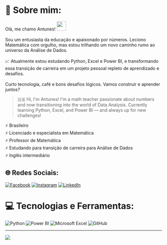 # 💫 Sobre mim:
Olá, me chamo Antunes! <img src="https://raw.githubusercontent.com/kaueMarques/kaueMarques/master/hi.gif" height="30px"><br><br>
Sou um entusiasta da educação e apaixonado por números. Leciono Matemática com orgulho, mas estou trilhando um novo caminho rumo ao universo da Análise de Dados.<br><br>
📈 Atualmente estou estudando Python, Excel e Power BI, e transformando essa transição de carreira em um projeto pessoal repleto de aprendizado e desafios.<br><br>
Curto tecnologia, café e bons desafios lógicos. Vamos construir e aprender juntos?<br>

> 🇬🇧 Hi, I'm Antunes! I'm a math teacher passionate about numbers and now transitioning into the world of Data Analysis. Currently learning Python, Excel, and Power BI — and always up for new challenges!

⚡ Brasileiro<br>
⚡ Licenciado e especialista em Matemática<br>
⚡ Professor de Matemática<br>
⚡ Estudando para transição de carreira para Análise de Dados<br>
⚡ Inglês intermediário<br>

## 🌐 Redes Sociais:
[![Facebook](https://img.shields.io/badge/Facebook-%231877F2.svg?logo=Facebook&logoColor=white)](https://facebook.com/antunes.menezes)
[![Instagram](https://img.shields.io/badge/Instagram-%23E4405F.svg?logo=Instagram&logoColor=white)](https://instagram.com/antunes.menezes)
[![LinkedIn](https://img.shields.io/badge/LinkedIn-%230077B5.svg?logo=linkedin&logoColor=white)](https://linkedin.com/in/antunes-menezes-015099305)

# 💻 Tecnologias e Ferramentas:
![Python](https://img.shields.io/badge/Python-%2314354C.svg?style=for-the-badge&logo=python&logoColor=white)
![Power BI](https://img.shields.io/badge/Power%20BI-F2C811?style=for-the-badge&logo=powerbi&logoColor=black)
![Microsoft Excel](https://img.shields.io/badge/Excel-217346?style=for-the-badge&logo=microsoft-excel&logoColor=white)
![GitHub](https://img.shields.io/badge/github-%23121011.svg?style=for-the-badge&logo=github&logoColor=white)


---
[![](https://visitcount.itsvg.in/api?id=DevAntunesMenezes&icon=0&color=0)](https://visitcount.itsvg.in)

<!-- Proudly created with GPRM ( https://gprm.itsvg.in ) -->


